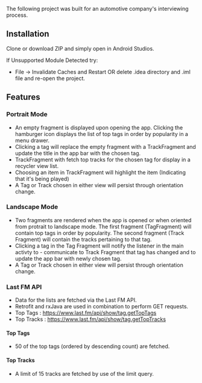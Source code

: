 The following project was built for an automotive company's interviewing process.

## Installation
Clone or download ZIP and simply open in Android Studios.

If Unsupported Module Detected try:
- File -> Invalidate Caches and Restart OR delete .idea directory and .iml file and re-open the project.


## Features
### Portrait Mode
- An empty fragment is displayed upon opening the app. Clicking the hamburger icon displays the list of top tags in order by popularity in a menu drawer.
- Clicking a tag will replace the empty fragment with a TrackFragment and update the title in the app bar with the chosen tag.
- TrackFragment with fetch top tracks for the chosen tag for display in a recycler view list.
- Choosing an item in TrackFragment will highlight the item (Indicating that it's being played) 
- A Tag or Track chosen in either view will persist through orientation change.

### Landscape Mode
- Two fragments are rendered when the app is opened or when oriented from protrait to landscape mode. The first fragment (TagFragment) will contain top tags in order by popularity. The second fragment (Track Fragment) will contain the tracks pertaining to that tag.
- Clicking a tag in the Tag Fragment will notify the listener in the main activty to - communicate to Track Fragment that tag has changed and to update the app bar with newly chosen tag.
- A Tag or Track chosen in either view will persist through orientation change.

### Last FM API
- Data for the lists are fetched via the Last FM API.
- Retrofit and rxJava are used in combination to perform GET requests.
- Top Tags  : https://www.last.fm/api/show/tag.getTopTags
- Top Tracks  : https://www.last.fm/api/show/tag.getTopTracks

#### Top Tags
- 50 of the top tags (ordered by descending count) are fetched.

#### Top Tracks
- A limit of 15 tracks are fetched by use of the limit query.

